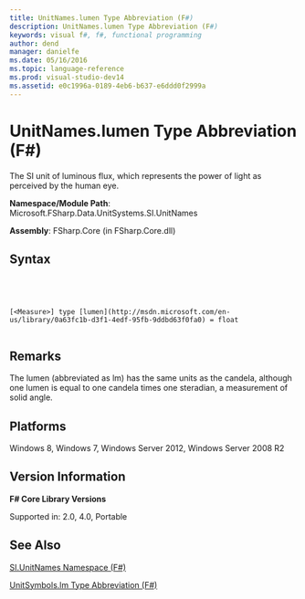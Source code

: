 ```yaml
---
title: UnitNames.lumen Type Abbreviation (F#)
description: UnitNames.lumen Type Abbreviation (F#)
keywords: visual f#, f#, functional programming
author: dend
manager: danielfe
ms.date: 05/16/2016
ms.topic: language-reference
ms.prod: visual-studio-dev14
ms.assetid: e0c1996a-0189-4eb6-b637-e6ddd0f2999a 
---
```


# UnitNames.lumen Type Abbreviation (F#)

The SI unit of luminous flux, which represents the power of light as perceived by the human eye.

**Namespace/Module Path**: Microsoft.FSharp.Data.UnitSystems.SI.UnitNames

**Assembly**: FSharp.Core (in FSharp.Core.dll)


## Syntax



```




[<Measure>] type [lumen](http://msdn.microsoft.com/en-us/library/0a63fc1b-d3f1-4edf-95fb-9ddbd63f0fa0) = float


```





## Remarks
The lumen (abbreviated as lm) has the same units as the candela, although one lumen is equal to one candela times one steradian, a measurement of solid angle.


## Platforms
Windows 8, Windows 7, Windows Server 2012, Windows Server 2008 R2


## Version Information
**F# Core Library Versions**

Supported in: 2.0, 4.0, Portable




## See Also
[SI.UnitNames Namespace &#40;F&#35;&#41;](SI.UnitNames-Namespace-%5BFSharp%5D.md)

[UnitSymbols.lm Type Abbreviation &#40;F&#35;&#41;](UnitSymbols.lm-Type-Abbreviation-%5BFSharp%5D.md)

